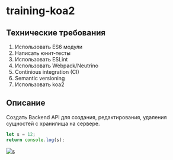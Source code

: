 # training-koa2

## Технические требования 

1. Использовать ES6 модули
2. Написать юнит-тесты 
3. Использовать ESLint
4. Использовать Webpack/Neutrino
5. Continious integration (CI)
6. Semantic versioning 
7. Использовать koa2

## Описание

Создать Backend API для создания, редактирования, удаления сущностей с хранилища на сервере.

```javascript
let s = 12;
return console.log(s);
```

[![s](http://www.dmitrysmor.ru/upload/images/big/100_velikih-89.jpg)](https://www.google.com/)
